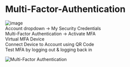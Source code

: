 # Multi-Factor-Authentication

![image](https://user-images.githubusercontent.com/80132085/112902887-ce06d780-90b4-11eb-8d48-1cadbfc3cf66.png)\
Account dropdown → My Security Credentials \
Multi-Factor Authentication → Activate MFA \
Virtual MFA Device \
Connect Device to Account using QR Code \
Test MFA by logging out & logging back in




![Multi-Factor Authentication](https://user-images.githubusercontent.com/80132085/112330061-19bd1980-8c8e-11eb-9e2d-8c8f86584ff4.png)

